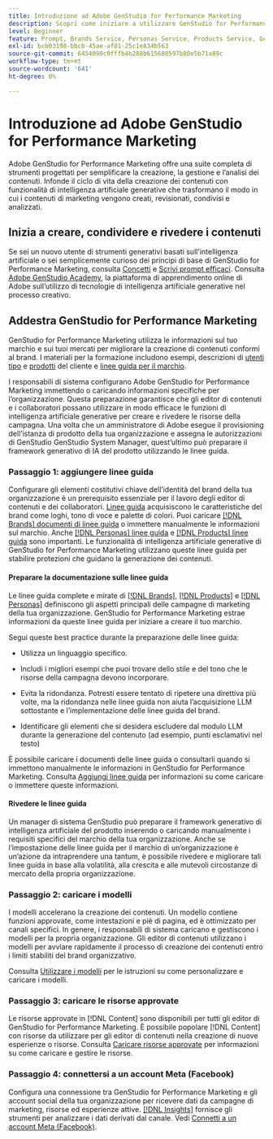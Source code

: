 ```yaml
---
title: Introduzione ad Adobe GenStudio for Performance Marketing
description: Scopri come iniziare a utilizzare GenStudio for Performance Marketing per generare nuovi contenuti di marketing allineati al brand.
level: Beginner
feature: Prompt, Brands Service, Personas Service, Products Service, Generative AI, Guidelines
exl-id: bcb03198-bbcb-45ae-af01-25c1e834b563
source-git-commit: 6454090c9fffb4b288b615680597b80e5b71a89c
workflow-type: tm+mt
source-wordcount: '641'
ht-degree: 0%

---
```


# Introduzione ad Adobe GenStudio for Performance Marketing

Adobe GenStudio for Performance Marketing offre una suite completa di strumenti progettati per semplificare la creazione, la gestione e l’analisi dei contenuti. Infonde il ciclo di vita della creazione dei contenuti con funzionalità di intelligenza artificiale generative che trasformano il modo in cui i contenuti di marketing vengono creati, revisionati, condivisi e analizzati.

## Inizia a creare, condividere e rivedere i contenuti

Se sei un nuovo utente di strumenti generativi basati sull&#39;intelligenza artificiale o sei semplicemente curioso dei principi di base di GenStudio for Performance Marketing, consulta [Concetti](concepts.md) e [Scrivi prompt efficaci](effective-prompts.md). Consulta [Adobe GenStudio Academy](https://learningmanager.adobe.com/genstudioacademy), la piattaforma di apprendimento online di Adobe sull’utilizzo di tecnologie di intelligenza artificiale generative nel processo creativo.

## Addestra GenStudio for Performance Marketing

GenStudio for Performance Marketing utilizza le informazioni sul tuo marchio e sui tuoi mercati per migliorare la creazione di contenuti conformi al brand. I materiali per la formazione includono esempi, descrizioni di [utenti tipo](/help/user-guide/guidelines/personas.md) e [prodotti](/help/user-guide/guidelines/products.md) del cliente e [linee guida per il marchio](/help/user-guide/guidelines/overview.md).

I responsabili di sistema configurano Adobe GenStudio for Performance Marketing immettendo o caricando informazioni specifiche per l’organizzazione. Questa preparazione garantisce che gli editor di contenuti e i collaboratori possano utilizzare in modo efficace le funzioni di intelligenza artificiale generative per creare e rivedere le risorse della campagna. Una volta che un amministratore di Adobe esegue il provisioning dell’istanza di prodotto della tua organizzazione e assegna le autorizzazioni di GenStudio GenStudio System Manager, quest’ultimo può preparare il framework generativo di IA del prodotto utilizzando le linee guida.

### Passaggio 1: aggiungere linee guida

Configurare gli elementi costitutivi chiave dell’identità del brand della tua organizzazione è un prerequisito essenziale per il lavoro degli editor di contenuti e dei collaboratori. [Linee guida](./guidelines/overview.md) acquisiscono le caratteristiche del brand come loghi, tono di voce e palette di colori. Puoi caricare [[!DNL Brands] documenti di linee guida](./guidelines/brands.md) o immettere manualmente le informazioni sul marchio. Anche [[!DNL Personas] linee guida](./guidelines/personas.md) e [[!DNL Products] linee guida](./guidelines/products.md) sono importanti. Le funzionalità di intelligenza artificiale generative di GenStudio for Performance Marketing utilizzano queste linee guida per stabilire protezioni che guidano la generazione dei contenuti.

#### Preparare la documentazione sulle linee guida

Le linee guida complete e mirate di [[!DNL Brands]](./guidelines/brands.md), [[!DNL Products]](./guidelines/products.md) e [[!DNL Personas]](./guidelines/personas.md) definiscono gli aspetti principali delle campagne di marketing della tua organizzazione. GenStudio for Performance Marketing estrae informazioni da queste linee guida per iniziare a creare il tuo marchio.

Segui queste best practice durante la preparazione delle linee guida:

* Utilizza un linguaggio specifico.

* Includi i migliori esempi che puoi trovare dello stile e del tono che le risorse della campagna devono incorporare.

* Evita la ridondanza. Potresti essere tentato di ripetere una direttiva più volte, ma la ridondanza nelle linee guida non aiuta l’acquisizione LLM sottostante e l’implementazione delle linee guida del brand.

* Identificare gli elementi che si desidera escludere dal modulo LLM durante la generazione del contenuto (ad esempio, punti esclamativi nel testo)

È possibile caricare i documenti delle linee guida o consultarli quando si immettono manualmente le informazioni in GenStudio for Performance Marketing. Consulta [Aggiungi linee guida](./guidelines/overview.md) per informazioni su come caricare o immettere queste informazioni.

#### Rivedere le linee guida

Un manager di sistema GenStudio può preparare il framework generativo di intelligenza artificiale del prodotto inserendo o caricando manualmente i requisiti specifici del marchio della tua organizzazione. Anche se l’impostazione delle linee guida per il marchio di un’organizzazione è un’azione da intraprendere una tantum, è possibile rivedere e migliorare tali linee guida in base alla volatilità, alla crescita e alle mutevoli circostanze di mercato della propria organizzazione.

### Passaggio 2: caricare i modelli

I modelli accelerano la creazione dei contenuti. Un modello contiene funzioni approvate, come intestazioni e piè di pagina, ed è ottimizzato per canali specifici. In genere, i responsabili di sistema caricano e gestiscono i modelli per la propria organizzazione. Gli editor di contenuti utilizzano i modelli per avviare rapidamente il processo di creazione dei contenuti entro i limiti stabiliti del brand organizzativo.

Consulta [Utilizzare i modelli](./content/use-templates.md) per le istruzioni su come personalizzare e caricare i modelli.

### Passaggio 3: caricare le risorse approvate

Le risorse approvate in [!DNL Content] sono disponibili per tutti gli editor di GenStudio for Performance Marketing. È possibile popolare [!DNL Content] con risorse da utilizzare per gli editor di contenuti nella creazione di nuove esperienze o risorse. Consulta [Caricare risorse approvate](./content/manage-assets.md) per informazioni su come caricare e gestire le risorse.

### Passaggio 4: connettersi a un account Meta (Facebook)

Configura una connessione tra GenStudio for Performance Marketing e gli account social della tua organizzazione per ricevere dati da campagne di marketing, risorse ed esperienze attive. [[!DNL Insights]](./insights/overview.md) fornisce gli strumenti per analizzare i dati derivati dal canale. Vedi [Connetti a un account Meta (Facebook)](./insights/connect-channel.md#meta-ads-connect).
